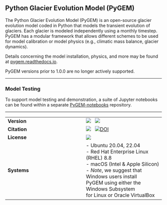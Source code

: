 ## Python Glacier Evolution Model (PyGEM)

The Python Glacier Evolution Model (PyGEM) is an open-source glacier evolution model coded in Python that models the transient evolution of glaciers. Each glacier is modeled independently using a monthly timestep. PyGEM has a modular framework that allows different schemes to be used for model calibration or model physics (e.g., climatic mass balance, glacier dynamics).

Details concerning the model installation, physics, and more may be found at [pygem.readthedocs.io](https://pygem.readthedocs.io/en/latest/).

PyGEM versions prior to 1.0.0 are no longer actively supported.

***

### Model Testing

To support model testing and demonstration, a suite of Jupyter notebooks can be found within a separate [PyGEM-notebooks](https://github.com/PyGEM-Community/PyGEM-notebooks) repository. 

***

<table style="width: 100%;">
  <tr>
    <td style="width: 50%;"><b>Version</b></td>
    <td style="width: 50%;">
      <a href="https://pypi.python.org/pypi/pygem"><img src="https://img.shields.io/pypi/v/pygem.svg"></a>
      &nbsp;
      <a href="https://pypi.python.org/pypi/pygem"><img src="https://img.shields.io/pypi/pyversions/pygem.svg"></a>
    </td>
  </tr>
  <tr>
    <td style="width: 50%;"><b>Citation</b></td>
    <td style="width: 50%;">
      <a href="https://www.science.org/doi/10.1126/science.abo1324"><img src="https://img.shields.io/badge/citation-Rounce%20et%20al.%20(2023;%20Science)-orange.svg"></a>
      &nbsp;
      <a href="https://doi.org/10.5281/zenodo.15538452"><img src="https://zenodo.org/badge/DOI/10.5281/zenodo.15538452.svg" alt="DOI"></a>
    </td>
  </tr>
  <tr>
    <td style="width: 50%;"><b>License</b></td>
    <td style="width: 50%;">
      <a href="https://github.com/PyGEM-Community/PyGEM/blob/master/LICENSE.txt"><img src="https://img.shields.io/pypi/l/pygem.svg"></a>
    </td>
  </tr>
  <tr>
    <td style="width: 50%;"><b>Systems</b></td>
    <td style="width: 50%;">
      - Ubuntu 20.04, 22.04 <br>
      - Red Hat Enterprise Linux (RHEL) 8.8 <br>
      - macOS (Intel & Apple Silicon) <br>
      - <em>Note</em>, we suggest that Windows users install<br>PyGEM using either the Windows Subsystem<br>for Linux or Oracle VirtualBox
    </td>
  </tr>
</table>
